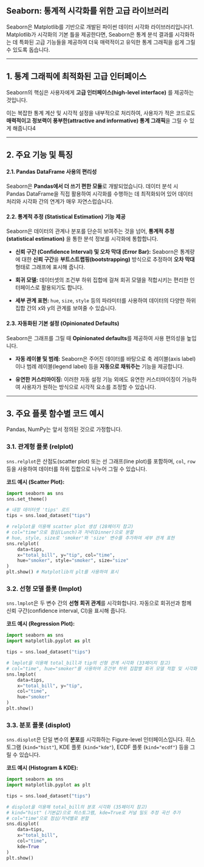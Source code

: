 ## Seaborn: 통계적 시각화를 위한 고급 라이브러리

Seaborn은 Matplotlib를 기반으로 개발된 파이썬 데이터 시각화 라이브러리입니다1. Matplotlib가 시각화의 기본 틀을 제공한다면, Seaborn은 통계 분석 결과를 시각화하는 데 특화된 고급 기능들을 제공하여 더욱 매력적이고 유익한 통계 그래픽을 쉽게 그릴 수 있도록 돕습니다.

---

## 1. 통계 그래픽에 최적화된 고급 인터페이스

Seaborn의 핵심은 사용자에게 **고급 인터페이스(high-level interface)** 를 제공하는 것입니다.

이는 복잡한 통계 계산 및 시각적 설정을 내부적으로 처리하여, 사용자가 적은 코드로도 **매력적이고 정보력이 풍부한(attractive and informative) 통계 그래픽**을 그릴 수 있게 해줍니다4

---

## 2. 주요 기능 및 특징

#### 2.1. Pandas DataFrame 사용의 편리성

Seaborn은 **Pandas에서 더 쓰기 편한 모듈**로 개발되었습니다. 데이터 분석 시 Pandas DataFrame을 직접 활용하여 시각화를 수행하는 데 최적화되어 있어 데이터 처리와 시각화 간의 연계가 매우 자연스럽습니다.

#### 2.2. 통계적 추정 (Statistical Estimation) 기능 제공

Seaborn은 데이터의 관계나 분포를 단순히 보여주는 것을 넘어, **통계적 추정(statistical estimation)** 을 통한 분석 정보를 시각화에 통합합니다.

- **신뢰 구간 (Confidence Interval) 및 오차 막대 (Error Bar):** Seaborn은 통계량에 대한 **신뢰 구간**을 **부트스트랩핑(bootstrapping)** 방식으로 추정하여 **오차 막대** 형태로 그래프에 표시해 줍니다.
    
- **회귀 모델:** 데이터셋의 조건부 하위 집합에 걸쳐 회귀 모델을 적합시키는 편리한 인터페이스로 활용되기도 합니다.
    
- **세부 관계 표현:** `hue`, `size`, `style` 등의 파라미터를 사용하여 데이터의 다양한 하위 집합 간의 x와 y의 관계를 보여줄 수 있습니다.
    

#### 2.3. 자동화된 기본 설정 (Opinionated Defaults)

Seaborn은 그래프를 그릴 때 **Opinionated defaults**를 제공하여 사용 편의성을 높입니다.

- **자동 레이블 및 범례:** Seaborn은 주어진 데이터를 바탕으로 축 레이블(axis label)이나 범례 레이블(legend label) 등을 **자동으로 채워주는** 기능을 제공합니다.
    
- **유연한 커스터마이징:** 이러한 자동 설정 기능 외에도 유연한 커스터마이징이 가능하여 사용자가 원하는 방식으로 시각적 요소를 조정할 수 있습니다.
    

---

## 3. 주요 플롯 함수별 코드 예시

Pandas, NumPy는 앞서 정의된 것으로 가정합니다.

### 3.1. 관계형 플롯 (relplot)

`sns.relplot`은 산점도(scatter plot) 또는 선 그래프(line plot)를 포함하며, `col`, `row` 등을 사용하여 데이터를 하위 집합으로 나누어 그릴 수 있습니다.

**코드 예시 (Scatter Plot):**
```Python
import seaborn as sns
sns.set_theme()

# 내장 데이터셋 'tips' 로드
tips = sns.load_dataset("tips")

# relplot을 이용해 scatter plot 생성 (28페이지 참고)
# col="time"으로 점심(Lunch)과 저녁(Dinner)으로 분할
# hue, style, size로 'smoker'와 'size' 변수를 추가하여 세부 관계 표현
sns.relplot(
    data=tips,
    x="total_bill", y="tip", col="time",
    hue="smoker", style="smoker", size="size"
)
plt.show() # Matplotlib의 plt를 사용하여 표시
```

### 3.2. 선형 모델 플롯 (lmplot)

`sns.lmplot`은 두 변수 간의 **선형 회귀 관계**를 시각화합니다. 자동으로 회귀선과 함께 신뢰 구간(confidence interval, CI)을 표시해 줍니다.

**코드 예시 (Regression Plot):**
```Python
import seaborn as sns
import matplotlib.pyplot as plt

tips = sns.load_dataset("tips")

# lmplot을 이용해 total_bill과 tip의 선형 관계 시각화 (33페이지 참고)
# col="time", hue="smoker"를 사용하여 조건부 하위 집합별 회귀 모델 적합 및 시각화
sns.lmplot(
    data=tips, 
    x="total_bill", y="tip", 
    col="time", 
    hue="smoker"
)
plt.show()
```

### 3.3. 분포 플롯 (displot)

`sns.displot`은 단일 변수의 **분포**를 시각화하는 Figure-level 인터페이스입니다. 히스토그램 (`kind="hist"`), KDE 플롯 (`kind="kde"`), ECDF 플롯 (`kind="ecdf"`) 등을 그릴 수 있습니다.

**코드 예시 (Histogram & KDE):**
```Python
import seaborn as sns
import matplotlib.pyplot as plt

tips = sns.load_dataset("tips")

# displot을 이용해 total_bill의 분포 시각화 (35페이지 참고)
# kind="hist" (기본값)으로 히스토그램, kde=True로 커널 밀도 추정 곡선 추가
# col="time"으로 점심/저녁별로 분할
sns.displot(
    data=tips, 
    x="total_bill", 
    col="time", 
    kde=True
)
plt.show()
```